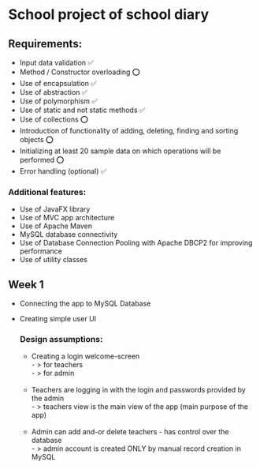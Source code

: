 # School project of school diary

## Requirements:
  - Input data validation ✅
  - Method / Constructor overloading ⭕
  - Use of encapsulation ✅
  - Use of abstraction ✅
  - Use of polymorphism ✅
  - Use of static and not static methods ✅
  - Use of collections ⭕
  - Introduction of functionality of adding, deleting, finding and sorting objects ⭕
  - Initializing at least 20 sample data on which operations will be performed ⭕
  - Error handling (optional) ✅
    
### Additional features:
  - Use of JavaFX library
  - Use of MVC app architecture
  - Use of Apache Maven
  - MySQL database connectivity 
  - Use of Database Connection Pooling with Apache DBCP2 for improving performance
  - Use of utility classes

## Week 1
  - Connecting the app to MySQL Database
  - Creating simple user UI

    ### Design assumptions:
    - Creating a login welcome-screen<br>
          - > for teachers<br>
          - > for admin<br><br>
    - Teachers are logging in with the login and passwords provided by the admin<br>
          - > teachers view is the main view of the app (main purpose of the app)<br><br>
    - Admin can add and-or delete teachers - has control over the database<br>
          - > admin account is created ONLY by manual record creation in MySQL<br><br>
